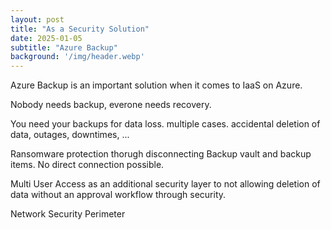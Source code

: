 ```yaml
---
layout: post
title: "As a Security Solution"
date: 2025-01-05
subtitle: "Azure Backup"
background: '/img/header.webp'
---
```


Azure Backup is an important solution when it comes to IaaS on Azure.

Nobody needs backup, everone needs recovery.

You need your backups for data loss. multiple cases. accidental deletion of data, outages, downtimes, ...

Ransomware protection thorugh disconnecting Backup vault and backup items. No direct connection possible.

Multi User Access as an additional security layer to not allowing deletion of data without an approval workflow through security.

Network Security Perimeter
